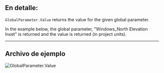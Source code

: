 ## En detalle:
`GlobalParameter.Value` returns the value for the given global parameter.

In the example below, the global parameter, "Windows_North Elevation Inset" is returned and the value is returned (in project units).
___
## Archivo de ejemplo

![GlobalParameter.Value](./Revit.Elements.GlobalParameter.Value_img.jpg)
